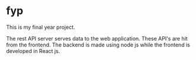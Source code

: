 # fyp
This is my final year project.

The rest API server serves data to the web application. These API's are hit from the frontend. The backend is made using node js while the frontend is developed in React js.
